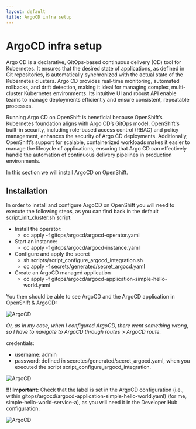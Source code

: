```yaml
---
layout: default
title: ArgoCD infra setup
---
```


# ArgoCD infra setup
Argo CD is a declarative, GitOps-based continuous delivery (CD) tool for Kubernetes. It ensures that the desired state of applications,
as defined in Git repositories, is automatically synchronized with the actual state of the Kubernetes clusters.
Argo CD provides real-time monitoring, automated rollbacks, and drift detection, making it ideal for managing complex,
multi-cluster Kubernetes environments. Its intuitive UI and robust API enable teams to manage deployments efficiently and ensure consistent, repeatable processes.



Running Argo CD on OpenShift is beneficial because OpenShift’s Kubernetes foundation aligns with Argo CD’s GitOps model.
OpenShift's built-in security, including role-based access control (RBAC) and policy management, enhances the security of Argo CD deployments.
Additionally, OpenShift’s support for scalable, containerized workloads makes it easier to manage the lifecycle of applications, ensuring that
Argo CD can effectively handle the automation of continuous delivery pipelines in production environments.



In this section we will install ArgoCD on OpenShift.

## Installation
In order to install and configure ArgoCD on OpenShift you will need to execute the following steps, as you can find back in the default
[script_init_cluster.sh](https://github.com/maarten-vandeperre/developer-hub-documentation/blob/main/script_init_cluster.sh) script:
* Install the operator:
  * oc apply -f gitops/argocd/argocd-operator.yaml
* Start an instance:
  * oc apply -f gitops/argocd/argocd-instance.yaml
* Configure and apply the secret
  * sh scripts/script_configure_argocd_integration.sh
  * oc apply -f secrets/generated/secret_argocd.yaml
* Create an ArgoCD managed application
  * oc apply -f gitops/argocd/argocd-application-simple-hello-world.yaml

You then should be able to see ArgoCD and the ArgoCD application in OpenShift & ArgoCD:

![ArgoCD]({{site.url}}/assets/images/argocd/argocd_1.png)

_Or, as in my case, when I configured ArgoCD, there went something wrong, so I have to navigate to ArgoCD through routes > ArgoCD route._

credentials:
* username: admin
* password: defined in secretes/generated/secret_argocd.yaml, when you executed the script script_configure_argocd_integration.

![ArgoCD]({{site.url}}/assets/images/argocd/argocd_2.png)

**!!! Important:** Check that the label is set in the ArgoCD configuration (i.e., within gitops/argocd/argocd-application-simple-hello-world.yaml)
(for me, simple-hello-world-service-a), as you will need it in the Developer Hub configuration:

![ArgoCD]({{site.url}}/assets/images/argocd/argocd_3.png)